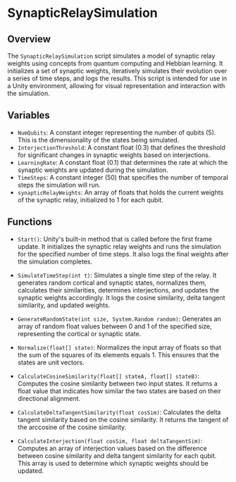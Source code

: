 # SynapticRelaySimulation

## Overview
The `SynapticRelaySimulation` script simulates a model of synaptic relay weights using concepts from quantum computing and Hebbian learning. It initializes a set of synaptic weights, iteratively simulates their evolution over a series of time steps, and logs the results. This script is intended for use in a Unity environment, allowing for visual representation and interaction with the simulation.

## Variables
- `NumQubits`: A constant integer representing the number of qubits (5). This is the dimensionality of the states being simulated.
- `InterjectionThreshold`: A constant float (0.3) that defines the threshold for significant changes in synaptic weights based on interjections.
- `LearningRate`: A constant float (0.1) that determines the rate at which the synaptic weights are updated during the simulation.
- `TimeSteps`: A constant integer (50) that specifies the number of temporal steps the simulation will run.
- `synapticRelayWeights`: An array of floats that holds the current weights of the synaptic relay, initialized to 1 for each qubit.

## Functions
- `Start()`: Unity's built-in method that is called before the first frame update. It initializes the synaptic relay weights and runs the simulation for the specified number of time steps. It also logs the final weights after the simulation completes.

- `SimulateTimeStep(int t)`: Simulates a single time step of the relay. It generates random cortical and synaptic states, normalizes them, calculates their similarities, determines interjections, and updates the synaptic weights accordingly. It logs the cosine similarity, delta tangent similarity, and updated weights.

- `GenerateRandomState(int size, System.Random random)`: Generates an array of random float values between 0 and 1 of the specified size, representing the cortical or synaptic state.

- `Normalize(float[] state)`: Normalizes the input array of floats so that the sum of the squares of its elements equals 1. This ensures that the states are unit vectors.

- `CalculateCosineSimilarity(float[] stateA, float[] stateB)`: Computes the cosine similarity between two input states. It returns a float value that indicates how similar the two states are based on their directional alignment.

- `CalculateDeltaTangentSimilarity(float cosSim)`: Calculates the delta tangent similarity based on the cosine similarity. It returns the tangent of the arccosine of the cosine similarity.

- `CalculateInterjection(float cosSim, float deltaTangentSim)`: Computes an array of interjection values based on the difference between cosine similarity and delta tangent similarity for each qubit. This array is used to determine which synaptic weights should be updated.